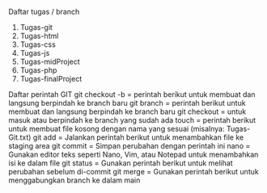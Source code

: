 Daftar tugas / branch
 1. Tugas-git
 2. Tugas-html
 3. Tugas-css
 4. Tugas-js
 5. Tugas-midProject
 6. Tugas-php
 7. Tugas-finalProject

Daftar perintah GIT
git checkout -b = perintah berikut untuk membuat dan langsung berpindah ke branch baru
git branch = perintah berikut untuk membuat dan langsung berpindah ke branch baru
git checkout = untuk masuk atau berpindah ke branch yang sudah ada
touch = perintah berikut untuk membuat file kosong dengan nama yang sesuai (misalnya: Tugas-Git.txt)
git add = Jalankan perintah berikut untuk menambahkan file ke staging area
git commit = Simpan perubahan dengan perintah ini
nano = Gunakan editor teks seperti Nano, Vim, atau Notepad untuk menambahkan isi ke dalam file
git status = Gunakan perintah berikut untuk melihat perubahan sebelum di-commit
git merge = Gunakan perintah berikut untuk menggabungkan branch ke dalam main
